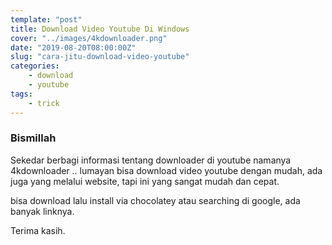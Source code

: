 ```yaml
---
template: "post"
title: Download Video Youtube Di Windows
cover: "../images/4kdownloader.png"
date: "2019-08-20T08:00:00Z"
slug: "cara-jitu-download-video-youtube"
categories: 
    - download
    - youtube
tags:
    - trick
---
```


### Bismillah

Sekedar berbagi informasi tentang downloader di youtube namanya 4kdownloader .. lumayan bisa download video youtube dengan mudah, ada juga yang melalui website, tapi ini yang sangat mudah dan cepat.

bisa download lalu install via chocolatey atau searching di google, ada banyak linknya.

Terima kasih.